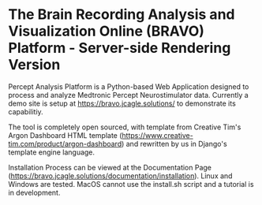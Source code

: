 # The Brain Recording Analysis and Visualization Online (BRAVO) Platform - Server-side Rendering Version

Percept Analysis Platform is a Python-based Web Application designed to process and analyze Medtronic Percept Neurostimulator data. Currently a demo site is setup at https://bravo.jcagle.solutions/ to demonstrate its capabilitiy. 

The tool is completely open sourced, with template from Creative Tim's Argon Dashboard HTML template (https://www.creative-tim.com/product/argon-dashboard) and rewritten by us in Django's template engine language. 

Installation Process can be viewed at the Documentation Page (https://bravo.jcagle.solutions/documentation/installation). Linux and Windows are tested. MacOS cannot use the install.sh script and a tutorial is in development. 
